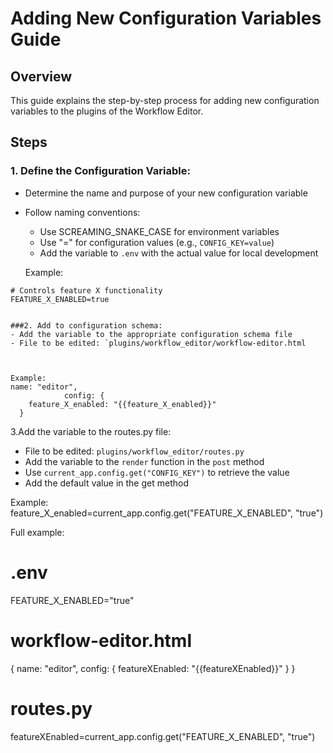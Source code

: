 # Adding New Configuration Variables Guide

## Overview
This guide explains the step-by-step process for adding new configuration variables to the plugins of the Workflow Editor.

## Steps

### 1. Define the Configuration Variable:
- Determine the name and purpose of your new configuration variable
- Follow naming conventions: 
  - Use SCREAMING_SNAKE_CASE for environment variables
  - Use "=" for configuration values (e.g., `CONFIG_KEY=value`)
  - Add the variable to `.env` with the actual value for local development

  Example:
```env
# Controls feature X functionality
FEATURE_X_ENABLED=true


###2. Add to configuration schema:
- Add the variable to the appropriate configuration schema file
- File to be edited: `plugins/workflow_editor/workflow-editor.html



Example:
name: "editor",
            config: {
    feature_X_enabled: "{{feature_X_enabled}}"
  }

```

3.Add the variable to the routes.py file:
- File to be edited: `plugins/workflow_editor/routes.py`
- Add the variable to the `render` function in the `post` method
- Use `current_app.config.get("CONFIG_KEY")` to retrieve the value
- Add the default value in the get method

Example:
 feature_X_enabled=current_app.config.get("FEATURE_X_ENABLED", "true")






Full example:

# .env
FEATURE_X_ENABLED="true"

# workflow-editor.html
{
    name: "editor",
    config: {
        featureXEnabled: "{{featureXEnabled}}"
    }
}

# routes.py
featureXEnabled=current_app.config.get("FEATURE_X_ENABLED", "true")
